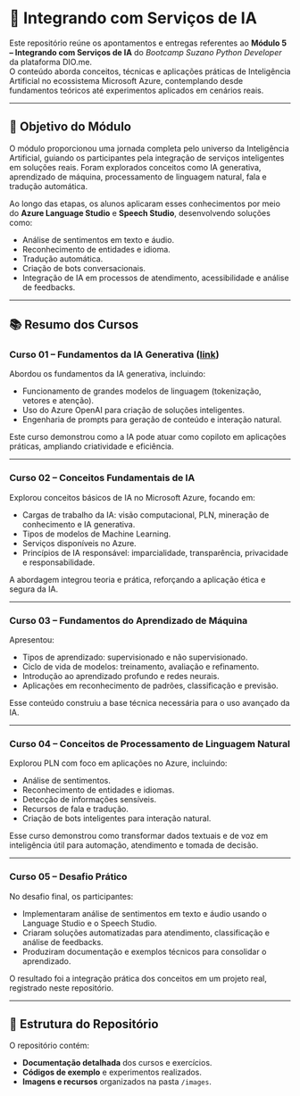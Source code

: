 # 📘 Integrando com Serviços de IA

Este repositório reúne os apontamentos e entregas referentes ao **Módulo 5 – Integrando com Serviços de IA** do *Bootcamp Suzano Python Developer* da plataforma DIO.me.  
O conteúdo aborda conceitos, técnicas e aplicações práticas de Inteligência Artificial no ecossistema Microsoft Azure, contemplando desde fundamentos teóricos até experimentos aplicados em cenários reais.

---

## 🎯 Objetivo do Módulo

O módulo proporcionou uma jornada completa pelo universo da Inteligência Artificial, guiando os participantes pela integração de serviços inteligentes em soluções reais. Foram explorados conceitos como IA generativa, aprendizado de máquina, processamento de linguagem natural, fala e tradução automática.  

Ao longo das etapas, os alunos aplicaram esses conhecimentos por meio do **Azure Language Studio** e **Speech Studio**, desenvolvendo soluções como:  
- Análise de sentimentos em texto e áudio.  
- Reconhecimento de entidades e idioma.  
- Tradução automática.  
- Criação de bots conversacionais.  
- Integração de IA em processos de atendimento, acessibilidade e análise de feedbacks.

---

## 📚 Resumo dos Cursos

### **Curso 01 – Fundamentos da IA Generativa** ([link](https://github.com/ahaerdy/DIO-fundamentos-da-ia-generativa/tree/main/01-Curso-1-Conceitos_basicos_de_IA_Generativa-Agenda_do_curso#-v%C3%ADdeo-01---conceitos-b%C3%A1sicos-de-ia-generativa---agenda-do-curso))
Abordou os fundamentos da IA generativa, incluindo:  
- Funcionamento de grandes modelos de linguagem (tokenização, vetores e atenção).  
- Uso do Azure OpenAI para criação de soluções inteligentes.  
- Engenharia de prompts para geração de conteúdo e interação natural.  

Este curso demonstrou como a IA pode atuar como copiloto em aplicações práticas, ampliando criatividade e eficiência.

---

### **Curso 02 – Conceitos Fundamentais de IA**
Explorou conceitos básicos de IA no Microsoft Azure, focando em:  
- Cargas de trabalho da IA: visão computacional, PLN, mineração de conhecimento e IA generativa.  
- Tipos de modelos de Machine Learning.  
- Serviços disponíveis no Azure.  
- Princípios de IA responsável: imparcialidade, transparência, privacidade e responsabilidade.  

A abordagem integrou teoria e prática, reforçando a aplicação ética e segura da IA.

---

### **Curso 03 – Fundamentos do Aprendizado de Máquina**
Apresentou:  
- Tipos de aprendizado: supervisionado e não supervisionado.  
- Ciclo de vida de modelos: treinamento, avaliação e refinamento.  
- Introdução ao aprendizado profundo e redes neurais.  
- Aplicações em reconhecimento de padrões, classificação e previsão.  

Esse conteúdo construiu a base técnica necessária para o uso avançado da IA.

---

### **Curso 04 – Conceitos de Processamento de Linguagem Natural**
Explorou PLN com foco em aplicações no Azure, incluindo:  
- Análise de sentimentos.  
- Reconhecimento de entidades e idiomas.  
- Detecção de informações sensíveis.  
- Recursos de fala e tradução.  
- Criação de bots inteligentes para interação natural.  

Esse curso demonstrou como transformar dados textuais e de voz em inteligência útil para automação, atendimento e tomada de decisão.

---

### **Curso 05 – Desafio Prático**
No desafio final, os participantes:  
- Implementaram análise de sentimentos em texto e áudio usando o Language Studio e o Speech Studio.  
- Criaram soluções automatizadas para atendimento, classificação e análise de feedbacks.  
- Produziram documentação e exemplos técnicos para consolidar o aprendizado.  

O resultado foi a integração prática dos conceitos em um projeto real, registrado neste repositório.

---

## 📂 Estrutura do Repositório
O repositório contém:  
- **Documentação detalhada** dos cursos e exercícios.  
- **Códigos de exemplo** e experimentos realizados.  
- **Imagens e recursos** organizados na pasta `/images`.
